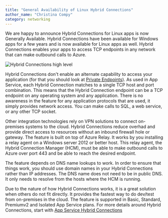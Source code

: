 ```yaml
---
title: "General Availability of Linux Hybrid Connections"
author_name: "Christina Compy"
category: networking
---
```


We are happy to announce Hybrid Connections for Linux apps is now Generally Available. Hybrid Connections have been available for Windows apps for a few years and is now available for Linux apps as well. Hybrid Connections enables your apps to access TCP endpoints in any network that can make outbound calls to Azure. 

![Hybrid Connections high level]({{site.baseurl}}/media/2020/06/hybrid-connections-linux.png)

Hybrid Connections don't enable an alternate capability to access your application (for that you should look at [Private Endpoints](https://docs.microsoft.com/azure/private-link/private-endpoint-overview)). As used in App Service, each Hybrid Connection matches to a single TCP host and port combination. This means that the Hybrid Connection endpoint can be a TCP endpoint on any operating system and any application. There is no awareness in the feature for any application protocols that are used, it simply provides network access. You can make calls to SQL, a web service, or any other TCP socket.

Other integration technologies rely on VPN solutions to connect on-premises systems to the cloud. Hybrid Connections reduce overhad and provide direct access to resources without an inbound firewall hole or gateway. The feature is built on top of Azure Relay. It works by you installing a relay agent on a Windows server 2012 or better host. This relay agent, the Hybrid Connection Manager (HCM), must be able to make outbound calls to Azure over port 443 and be able to reach the desired endpoint. 

The feature depends on DNS name lookups to work. In order to ensure that things work, you should use domain names in your Hybrid Connections rather than IP addresses. The DNS name does not need to be in public DNS. It only needs to resolve from the hosts where the HCM is running. 

Due to the nature of how Hybrid Connections works, it is a great solution when others do not fit directly. It provides the fastest way to do dev/test from on-premises in the cloud. The feature is supported in Basic, Standard, Premiumv2 and Isolated App Service plans. For more details around Hybrid Connections, start with [App Service Hybrid Connections](https://docs.microsoft.com/azure/app-service/app-service-hybrid-connections)
